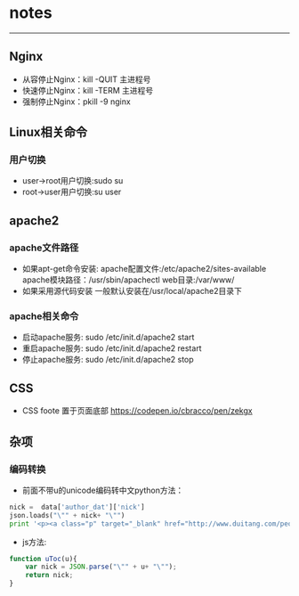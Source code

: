 # notes
------

## Nginx

* 从容停止Nginx：kill -QUIT 主进程号
* 快速停止Nginx：kill -TERM 主进程号
* 强制停止Nginx：pkill -9 nginx

## Linux相关命令
### 用户切换
* user→root用户切换:sudo su
* root→user用户切换:su user

## apache2

### apache文件路径
* 如果apt-get命令安装:
apache配置文件:/etc/apache2/sites-available
apache模块路径：/usr/sbin/apachectl
web目录:/var/www/
* 如果采用源代码安装
一般默认安装在/usr/local/apache2目录下

### apache相关命令
* 启动apache服务:
sudo /etc/init.d/apache2 start
* 重启apache服务:
sudo /etc/init.d/apache2 restart
* 停止apache服务:
sudo /etc/init.d/apache2 stop

## CSS

* CSS foote 置于页面底部
https://codepen.io/cbracco/pen/zekgx

## 杂项

### 编码转换

* 前面不带u的unicode编码转中文python方法：
```python
nick =  data['author_dat']['nick']
json.loads("\"" + nick+ "\"")
print '<p><a class="p" target="_blank" href="http://www.duitang.com/people/1629580/">'+json.loads("\"" + nick+ "\"")+'</a></p></li></ul></div></div>'
```
* js方法:
```javascript
function uToc(u){
	var nick = JSON.parse("\"" + u+ "\"");
	return nick;
}
```

